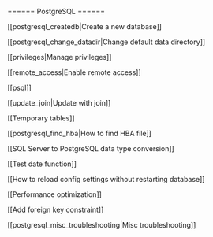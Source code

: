 ====== PostgreSQL ======

[[postgresql_createdb|Create a new database]]

[[postgresql_change_datadir|Change default data directory]]

[[privileges|Manage privileges]]

[[remote_access|Enable remote access]]

[[psql]]

[[update_join|Update with join]]

[[Temporary tables]]

[[postgresql_find_hba|How to find HBA file]]

[[SQL Server to PostgreSQL data type conversion]]

[[Test date function]]

[[How to reload config settings without restarting database]]

[[Performance optimization]]

[[Add foreign key constraint]]

[[postgresql_misc_troubleshooting|Misc troubleshooting]]
